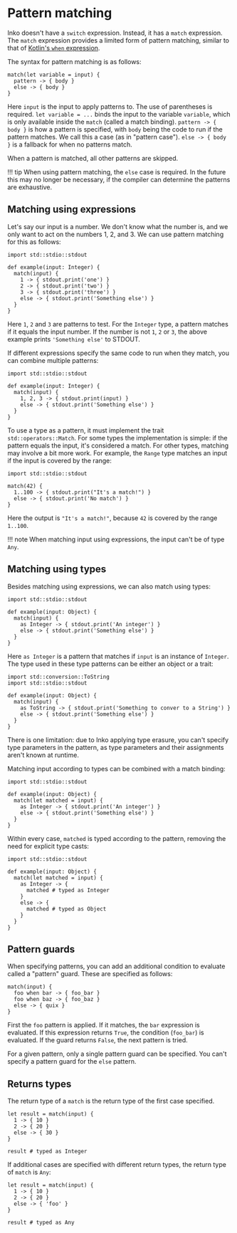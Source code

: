 # Pattern matching

Inko doesn't have a `switch` expression. Instead, it has a `match` expression.
The `match` expression provides a limited form of pattern matching, similar to
that of [Kotlin's `when` expression](https://kotlinlang.org/docs/reference/control-flow.html#when-expression).

The syntax for pattern matching is as follows:

```inko
match(let variable = input) {
  pattern -> { body }
  else -> { body }
}
```

Here `input` is the input to apply patterns to. The use of parentheses is
required. `let variable = ...` binds the input to the variable `variable`, which
is only available inside the `match` (called a match binding). `pattern -> {
body }` is how a pattern is specified, with `body` being the code to run if the
pattern matches. We call this a case (as in "pattern case"). `else -> { body }`
is a fallback for when no patterns match.

When a pattern is matched, all other patterns are skipped.

!!! tip
    When using pattern matching, the `else` case is required. In the future this
    may no longer be necessary, if the compiler can determine the patterns are
    exhaustive.

## Matching using expressions

Let's say our input is a number. We don't know what the number is, and we only
want to act on the numbers 1, 2, and 3. We can use pattern matching for this as
follows:

```inko
import std::stdio::stdout

def example(input: Integer) {
  match(input) {
    1 -> { stdout.print('one') }
    2 -> { stdout.print('two') }
    3 -> { stdout.print('three') }
    else -> { stdout.print('Something else') }
  }
}
```

Here `1`, `2` and `3` are patterns to test. For the `Integer` type, a pattern
matches if it equals the input number. If the number is not `1`, `2` or `3`, the
above example prints `'Something else'` to STDOUT.

If different expressions specify the same code to run when they match, you can
combine multiple patterns:

```inko
import std::stdio::stdout

def example(input: Integer) {
  match(input) {
    1, 2, 3 -> { stdout.print(input) }
    else -> { stdout.print('Something else') }
  }
}
```

To use a type as a pattern, it must implement the trait `std::operators::Match`.
For some types the implementation is simple: if the pattern equals the input,
it's considered a match. For other types, matching may involve a bit more work.
For example, the `Range` type matches an input if the input is covered by the
range:

```inko
import std::stdio::stdout

match(42) {
  1..100 -> { stdout.print("It's a match!") }
  else -> { stdout.print('No match') }
}
```

Here the output is `"It's a match!"`, because `42` is covered by the range
`1..100`.

!!! note
    When matching input using expressions, the input can't be of type `Any`.

## Matching using types

Besides matching using expressions, we can also match using types:

```inko
import std::stdio::stdout

def example(input: Object) {
  match(input) {
    as Integer -> { stdout.print('An integer') }
    else -> { stdout.print('Something else') }
  }
}
```

Here `as Integer` is a pattern that matches if `input` is an instance of
`Integer`. The type used in these type patterns can be either an object or a
trait:

```inko
import std::conversion::ToString
import std::stdio::stdout

def example(input: Object) {
  match(input) {
    as ToString -> { stdout.print('Something to conver to a String') }
    else -> { stdout.print('Something else') }
  }
}
```

There is one limitation: due to Inko applying type erasure, you can't specify
type parameters in the pattern, as type parameters and their assignments aren't
known at runtime.

Matching input according to types can be combined with a match binding:

```inko
import std::stdio::stdout

def example(input: Object) {
  match(let matched = input) {
    as Integer -> { stdout.print('An integer') }
    else -> { stdout.print('Something else') }
  }
}
```

Within every case, `matched` is typed according to the pattern, removing the
need for explicit type casts:

```inko
import std::stdio::stdout

def example(input: Object) {
  match(let matched = input) {
    as Integer -> {
      matched # typed as Integer
    }
    else -> {
      matched # typed as Object
    }
  }
}
```

## Pattern guards

When specifying patterns, you can add an additional condition to evaluate called
a "pattern" guard. These are specified as follows:

```inko
match(input) {
  foo when bar -> { foo_bar }
  foo when baz -> { foo_baz }
  else -> { quix }
}
```

First the `foo` pattern is applied. If it matches, the `bar` expression is
evaluated. If this expression returns `True`, the condition (`foo_bar`) is
evaluated. If the guard returns `False`, the next pattern is tried.

For a given pattern, only a single pattern guard can be specified. You can't
specify a pattern guard for the `else` pattern.

## Returns types

The return type of a `match` is the return type of the first case specified.

```inko
let result = match(input) {
  1 -> { 10 }
  2 -> { 20 }
  else -> { 30 }
}

result # typed as Integer
```

If additional cases are specified with different return types, the return type
of `match` is `Any`:

```inko
let result = match(input) {
  1 -> { 10 }
  2 -> { 20 }
  else -> { 'foo' }
}

result # typed as Any
```
